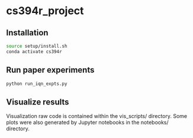 # cs394r_project

## Installation
```bash
source setup/install.sh
conda activate cs394r
```

## Run paper experiments
```bash
python run_iqn_expts.py
```

## Visualize results
Visualization raw code is contained within the vis_scripts/ directory. Some plots were also generated by Jupyter notebooks in the notebooks/ directory.
